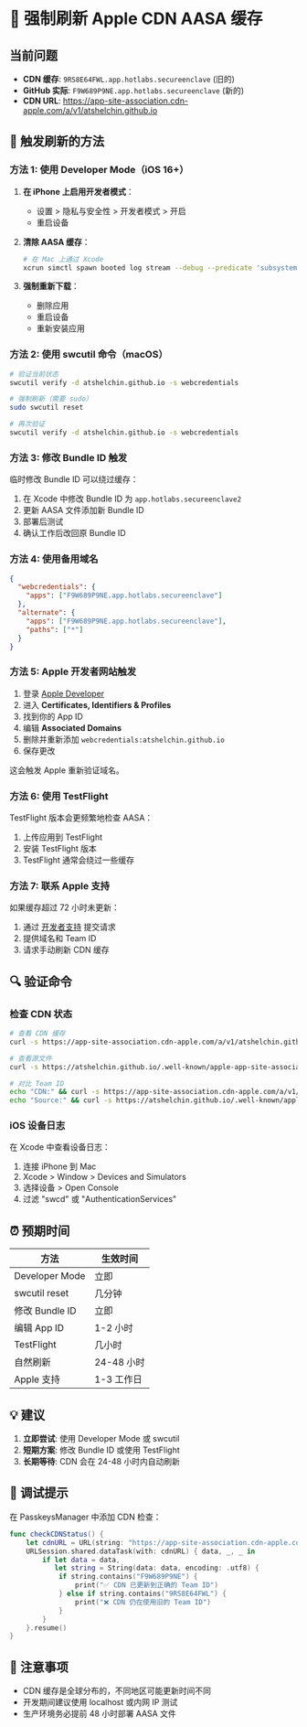 # 🔄 强制刷新 Apple CDN AASA 缓存

## 当前问题
- **CDN 缓存**: `9RS8E64FWL.app.hotlabs.secureenclave` (旧的)
- **GitHub 实际**: `F9W689P9NE.app.hotlabs.secureenclave` (新的)
- **CDN URL**: https://app-site-association.cdn-apple.com/a/v1/atshelchin.github.io

## 🎯 触发刷新的方法

### 方法 1: 使用 Developer Mode（iOS 16+）
1. **在 iPhone 上启用开发者模式**：
   - 设置 > 隐私与安全性 > 开发者模式 > 开启
   - 重启设备

2. **清除 AASA 缓存**：
   ```bash
   # 在 Mac 上通过 Xcode
   xcrun simctl spawn booted log stream --debug --predicate 'subsystem == "com.apple.AuthenticationServices"'
   ```

3. **强制重新下载**：
   - 删除应用
   - 重启设备
   - 重新安装应用

### 方法 2: 使用 swcutil 命令（macOS）
```bash
# 验证当前状态
swcutil verify -d atshelchin.github.io -s webcredentials

# 强制刷新（需要 sudo）
sudo swcutil reset

# 再次验证
swcutil verify -d atshelchin.github.io -s webcredentials
```

### 方法 3: 修改 Bundle ID 触发
临时修改 Bundle ID 可以绕过缓存：
1. 在 Xcode 中修改 Bundle ID 为 `app.hotlabs.secureenclave2`
2. 更新 AASA 文件添加新 Bundle ID
3. 部署后测试
4. 确认工作后改回原 Bundle ID

### 方法 4: 使用备用域名
```json
{
  "webcredentials": {
    "apps": ["F9W689P9NE.app.hotlabs.secureenclave"]
  },
  "alternate": {
    "apps": ["F9W689P9NE.app.hotlabs.secureenclave"],
    "paths": ["*"]
  }
}
```

### 方法 5: Apple 开发者网站触发
1. 登录 [Apple Developer](https://developer.apple.com)
2. 进入 **Certificates, Identifiers & Profiles**
3. 找到你的 App ID
4. 编辑 **Associated Domains**
5. 删除并重新添加 `webcredentials:atshelchin.github.io`
6. 保存更改

这会触发 Apple 重新验证域名。

### 方法 6: 使用 TestFlight
TestFlight 版本会更频繁地检查 AASA：
1. 上传应用到 TestFlight
2. 安装 TestFlight 版本
3. TestFlight 通常会绕过一些缓存

### 方法 7: 联系 Apple 支持
如果缓存超过 72 小时未更新：
1. 通过 [开发者支持](https://developer.apple.com/support/) 提交请求
2. 提供域名和 Team ID
3. 请求手动刷新 CDN 缓存

## 🔍 验证命令

### 检查 CDN 状态
```bash
# 查看 CDN 缓存
curl -s https://app-site-association.cdn-apple.com/a/v1/atshelchin.github.io | jq .

# 查看源文件
curl -s https://atshelchin.github.io/.well-known/apple-app-site-association | jq .

# 对比 Team ID
echo "CDN:" && curl -s https://app-site-association.cdn-apple.com/a/v1/atshelchin.github.io | grep -o '[A-Z0-9]*\.app'
echo "Source:" && curl -s https://atshelchin.github.io/.well-known/apple-app-site-association | grep -o '[A-Z0-9]*\.app'
```

### iOS 设备日志
在 Xcode 中查看设备日志：
1. 连接 iPhone 到 Mac
2. Xcode > Window > Devices and Simulators
3. 选择设备 > Open Console
4. 过滤 "swcd" 或 "AuthenticationServices"

## ⏰ 预期时间

| 方法 | 生效时间 |
|-----|---------|
| Developer Mode | 立即 |
| swcutil reset | 几分钟 |
| 修改 Bundle ID | 立即 |
| 编辑 App ID | 1-2 小时 |
| TestFlight | 几小时 |
| 自然刷新 | 24-48 小时 |
| Apple 支持 | 1-3 工作日 |

## 💡 建议

1. **立即尝试**: 使用 Developer Mode 或 swcutil
2. **短期方案**: 修改 Bundle ID 或使用 TestFlight
3. **长期等待**: CDN 会在 24-48 小时内自动刷新

## 🐛 调试提示

在 PasskeysManager 中添加 CDN 检查：
```swift
func checkCDNStatus() {
    let cdnURL = URL(string: "https://app-site-association.cdn-apple.com/a/v1/atshelchin.github.io")!
    URLSession.shared.dataTask(with: cdnURL) { data, _, _ in
        if let data = data,
           let string = String(data: data, encoding: .utf8) {
            if string.contains("F9W689P9NE") {
                print("✅ CDN 已更新到正确的 Team ID")
            } else if string.contains("9RS8E64FWL") {
                print("❌ CDN 仍在使用旧的 Team ID")
            }
        }
    }.resume()
}
```

## 📝 注意事项

- CDN 缓存是全球分布的，不同地区可能更新时间不同
- 开发期间建议使用 localhost 或内网 IP 测试
- 生产环境务必提前 48 小时部署 AASA 文件